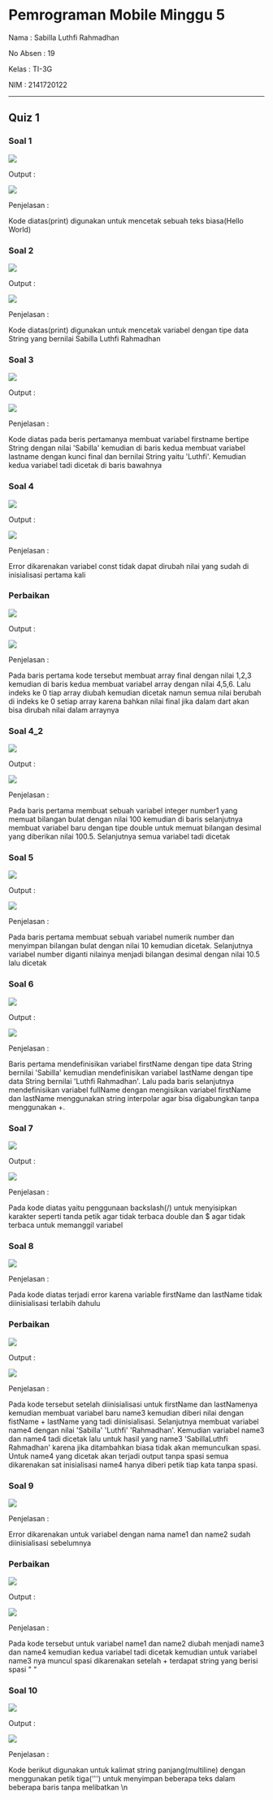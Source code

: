# Pemrograman Mobile Minggu 5

Nama : Sabilla Luthfi Rahmadhan

No Absen : 19

Kelas : TI-3G

NIM : 2141720122

---

## Quiz 1

### Soal 1

<img src="img/1_1.png">

Output :

<img src="img/1_2.png">

Penjelasan :

Kode diatas(print) digunakan untuk mencetak sebuah teks biasa(Hello World)

### Soal 2

<img src="img/2_1.png">

Output :

<img src="img/2_2.png">

Penjelasan :

Kode diatas(print) digunakan untuk mencetak variabel dengan tipe data String yang bernilai Sabilla Luthfi Rahmadhan

### Soal 3

<img src="img/3_1.png">

Output :

<img src="img/3_2.png">

Penjelasan :

Kode diatas pada beris pertamanya membuat variabel firstname bertipe String dengan nilai 'Sabilla' kemudian di baris kedua membuat variabel lastname dengan kunci final dan bernilai String yaitu 'Luthfi'. Kemudian kedua variabel tadi dicetak di baris bawahnya

### Soal 4

<img src="img/4_1.png">

Output :

<img src="img/4_2.png">

Penjelasan :

Error dikarenakan variabel const tidak dapat dirubah nilai yang sudah di inisialisasi pertama kali

### Perbaikan

<img src="img/4_3.png">

Output :

<img src="img/4_4.png">

Penjelasan :

Pada baris pertama kode tersebut membuat array final dengan nilai 1,2,3 kemudian di baris kedua membuat variabel array dengan nilai 4,5,6. Lalu indeks ke 0 tiap array diubah kemudian dicetak namun semua nilai berubah di indeks ke 0 setiap array karena bahkan nilai final jika dalam dart akan bisa dirubah nilai dalam arraynya

### Soal 4_2

<img src="img/4_5.png">

Output :

<img src="img/4_6.png">

Penjelasan :

Pada baris pertama membuat sebuah variabel integer number1 yang memuat bilangan bulat dengan nilai 100 kemudian di baris selanjutnya membuat variabel baru dengan tipe double untuk memuat bilangan desimal yang diberikan nilai 100.5. Selanjutnya semua variabel tadi dicetak

### Soal 5

<img src="img/5_1.png">

Output :

<img src="img/5_2.png">

Penjelasan :

Pada baris pertama membuat sebuah variabel numerik number dan menyimpan bilangan bulat dengan nilai 10 kemudian dicetak. Selanjutnya variabel number diganti nilainya menjadi bilangan desimal dengan nilai 10.5 lalu dicetak

### Soal 6

<img src="img/6_1.png">

Output :

<img src="img/6_2.png">

Penjelasan :

Baris pertama mendefinisikan variabel firstName dengan tipe data String bernilai 'Sabilla' kemudian mendefinisikan variabel lastName dengan tipe data String bernilai 'Luthfi Rahmadhan'. Lalu pada baris selanjutnya mendefinisikan variabel fullName dengan mengisikan variabel firstName dan lastName menggunakan string interpolar agar bisa digabungkan tanpa menggunakan +.

### Soal 7

<img src="img/7_1.png">

Output :

<img src="img/7_2.png">

Penjelasan :

Pada kode diatas yaitu penggunaan backslash(/) untuk menyisipkan karakter seperti tanda petik agar tidak terbaca double dan $ agar tidak terbaca untuk memanggil variabel

### Soal 8

<img src="img/8_1.png">

Penjelasan :

Pada kode diatas terjadi error karena variable firstName dan lastName tidak diinisialisasi terlabih dahulu

### Perbaikan

<img src="img/8_3.png">

Output :

<img src="img/8_2.png">

Penjelasan :

Pada kode tersebut setelah diinisialisasi untuk firstName dan lastNamenya kemudian membuat variabel baru name3 kemudian diberi nilai dengan fistName + lastName yang tadi diinisialisasi. Selanjutnya membuat variabel name4 dengan nilai 'Sabilla' 'Luthfi' 'Rahmadhan'. Kemudian variabel name3 dan name4 tadi dicetak lalu untuk hasil yang name3 'SabillaLuthfi Rahmadhan' karena jika ditambahkan biasa tidak akan memunculkan spasi. Untuk name4 yang dicetak akan terjadi output tanpa spasi semua dikarenakan sat inisialisasi name4 hanya diberi petik tiap kata tanpa spasi.

### Soal 9

<img src="img/9_1.png">

Penjelasan :

Error dikarenakan untuk variabel dengan nama name1 dan name2 sudah diinisialisasi sebelumnya

### Perbaikan

<img src="img/9_2.png">

Output :

<img src="img/9_3.png">

Penjelasan :

Pada kode tersebut untuk variabel name1 dan name2 diubah menjadi name3 dan name4 kemudian kedua variabel tadi dicetak kemudian untuk variabel name3 nya muncul spasi dikarenakan setelah + terdapat string yang berisi spasi " "

### Soal 10

<img src="img/10_1.png">

Output :

<img src="img/10_2.png">

Penjelasan :

Kode berikut digunakan untuk kalimat string panjang(multiline) dengan menggunakan petik tiga(''') untuk menyimpan beberapa teks dalam beberapa baris tanpa melibatkan \n
